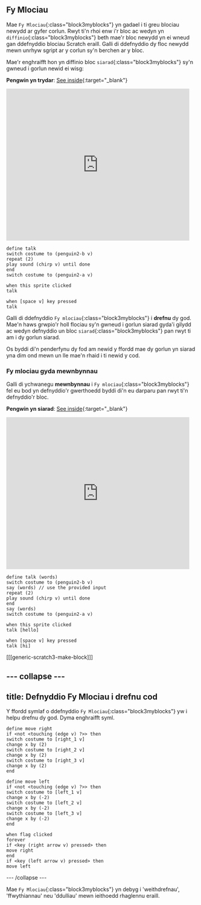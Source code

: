 ## Fy Mlociau

Mae `Fy Mlociau`{:class="block3myblocks"} yn gadael i ti greu blociau newydd ar gyfer corlun. Rwyt ti'n rhoi enw i'r bloc ac wedyn yn `diffinio`{:class="block3myblocks"} beth mae'r bloc newydd yn ei wneud gan ddefnyddio blociau Scratch eraill. Galli di ddefnyddio dy floc newydd mewn unrhyw sgript ar y corlun sy'n berchen ar y bloc.

Mae'r enghraifft hon yn diffinio bloc `siarad`{:class="block3myblocks"} sy'n gwneud i gorlun newid ei wisg:

**Pengwin yn trydar**: [See inside](https://scratch.mit.edu/projects/567554899/editor){:target="_blank"}

<div class="scratch-preview">
  <iframe src="https://scratch.mit.edu/projects/567554899/embed" allowtransparency="true" width="485" height="402" frameborder="0" scrolling="no" allowfullscreen></iframe>
</div>

```blocks3
define talk
switch costume to (penguin2-b v)
repeat (2)
play sound (chirp v) until done
end
switch costume to (penguin2-a v)

when this sprite clicked
talk

when [space v] key pressed
talk
```

Galli di ddefnyddio `Fy mlociau`{:class="block3myblocks"} i **drefnu** dy god. Mae'n haws grwpio'r holl flociau sy'n gwneud i gorlun siarad gyda'i gilydd ac wedyn defnyddio un bloc `siarad`{:class="block3myblocks"} pan rwyt ti am i dy gorlun siarad.

Os byddi di'n penderfynu dy fod am newid y ffordd mae dy gorlun yn siarad yna dim ond mewn un lle mae'n rhaid i ti newid y cod.

### Fy mlociau gyda mewnbynnau

Galli di ychwanegu **mewnbynnau** i `Fy mlociau`{:class="block3myblocks"} fel eu bod yn defnyddio'r gwerthoedd byddi di'n eu darparu pan rwyt ti'n defnyddio'r bloc.

**Pengwin yn siarad**: [See inside](https://scratch.mit.edu/projects/567538874/editor){:target="_blank"}

<div class="scratch-preview">
  <iframe src="https://scratch.mit.edu/projects/567538874/embed" allowtransparency="true" width="485" height="402" frameborder="0" scrolling="no" allowfullscreen></iframe>
</div>

```blocks3
define talk (words)
switch costume to (penguin2-b v)
say (words) // use the provided input
repeat (2)
play sound (chirp v) until done
end
say (words)
switch costume to (penguin2-a v)

when this sprite clicked
talk [hello]

when [space v] key pressed
talk [hi]
```

[[[generic-scratch3-make-block]]]

--- collapse ---
---
title: Defnyddio Fy Mlociau i drefnu cod
---
Y ffordd symlaf o ddefnyddio `Fy Mlociau`{:class="block3myblocks"} yw i helpu drefnu dy god. Dyma enghraifft syml.

```blocks3
define move right
if <not <touching (edge v) ?>> then
switch costume to [right_1 v]
change x by (2)
switch costume to [right_2 v]
change x by (2)
switch costume to [right_3 v]
change x by (2)
end

define move left
if <not <touching (edge v) ?>> then
switch costume to [left_1 v]
change x by (-2)
switch costume to [left_2 v]
change x by (-2)
switch costume to [left_3 v]
change x by (-2)
end

when flag clicked
forever
if <key (right arrow v) pressed> then
move right
end
if <key (left arrow v) pressed> then
move left
```

--- /collapse ---

Mae `Fy Mlociau`{:class="block3myblocks"} yn debyg i 'weithdrefnau', 'ffwythiannau' neu 'ddulliau' mewn ieithoedd rhaglennu eraill.
